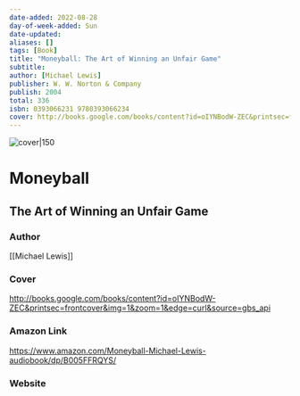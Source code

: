 ```yaml
---
date-added: 2022-08-28
day-of-week-added: Sun
date-updated: 
aliases: []
tags: [Book]
title: "Moneyball: The Art of Winning an Unfair Game"
subtitle: 
author: [Michael Lewis]
publisher: W. W. Norton & Company
publish: 2004
total: 336
isbn: 0393066231 9780393066234
cover: http://books.google.com/books/content?id=oIYNBodW-ZEC&printsec=frontcover&img=1&zoom=1&edge=curl&source=gbs_api
---
```


![cover|150](http://books.google.com/books/content?id=oIYNBodW-ZEC&printsec=frontcover&img=1&zoom=1&edge=curl&source=gbs_api)
# Moneyball
## The Art of Winning an Unfair Game

### Author
[[Michael Lewis]]

### Cover
http://books.google.com/books/content?id=oIYNBodW-ZEC&printsec=frontcover&img=1&zoom=1&edge=curl&source=gbs_api

### Amazon Link
https://www.amazon.com/Moneyball-Michael-Lewis-audiobook/dp/B005FFRQYS/


### Website